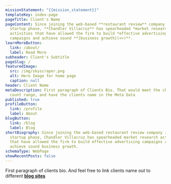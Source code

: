 ```yaml
---
missionStatement: "{{mission_statement}}"
templateKey: index-page
pageTitle: Client's Name
pageContent: Since joining the web-based **restaurant review** company in its
  startup phase, **Chandler Villacruz** has spearheaded *market research*
  activities that have allowed the firm to build *effective advertising*
  campaigns and achieve sound **[business growth](<>)**.
learnMoreButton:
  link: /about/
  label: Read More
subheader: Client's Subtitle
pageSlug: /
featuredImage:
  src: /img/skyscraper.png
  alt: Hero Image for home page
  caption: null
header: Client Name
metaDescription: First paragraph of Clients Bio. That would meet the character
  count range, and have the clients name in the Meta Data
published: true
profileButton:
  link: /profile
  label: About
blogButton:
  link: /blog
  label: Blog
shortBiography: Since joining the web-based restaurant review company in its
  startup phase, Chandler Villacruz has spearheaded market research activities
  that have allowed the firm to build effective advertising campaigns and
  achieve sound business growth.
schemaType: WebPage
showRecentPosts: false
---
```

First paragraph of clients bio. And feel free to link clients name out to different **[blog sites](google.com)**